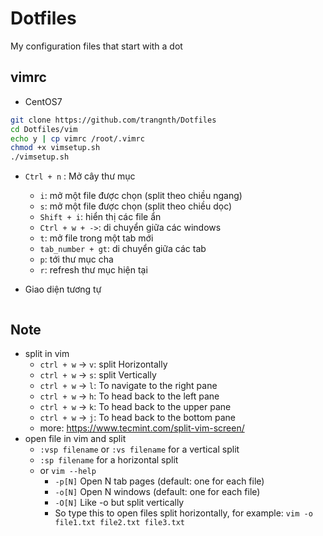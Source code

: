 # Dotfiles
My configuration files that start with a dot

## vimrc

* CentOS7

```sh
git clone https://github.com/trangnth/Dotfiles
cd Dotfiles/vim
echo y | cp vimrc /root/.vimrc
chmod +x vimsetup.sh
./vimsetup.sh
```

* `Ctrl + n` : Mở cây thư mục

	* `i`: mở một file được chọn (split theo chiều ngang)
	* `s`: mở một file được chọn (split theo chiều dọc)
	* `Shift + i`: hiển thị các file ẩn
	* `Ctrl + w + ->`: di chuyển giữa các windows 
	* `t`: mở file trong một tab mới 
	* `tab_number + gt`: di chuyển giữa các tab
	* `p`: tới thư mục cha
	* `r`: refresh thư mục hiện tại 

* Giao diện tương tự

<img src="img/1.png" alt="">

## Note 

* split in vim
	* `ctrl + w` -> `v`: split Horizontally
   	* `ctrl + w` -> `s`: split Vertically
   	* `ctrl + w` -> `l`: To navigate to the right pane
   	* `ctrl + w` -> `h`: To head back to the left pane
   	* `ctrl + w` -> `k`: To head back to the upper pane
   	* `ctrl + w` -> `j`: To head back to the bottom pane
   	* more: https://www.tecmint.com/split-vim-screen/
* open file in vim and split
  	* `:vsp filename` or `:vs filename` for a vertical split
  	* `:sp filename` for a horizontal split
  	* or `vim --help`
  	  	* `-p[N]`  Open N tab pages (default: one for each file)
		* `-o[N]`  Open N windows (default: one for each file)
		* `-O[N]`  Like -o but split vertically
  	  	* So type this to open files split horizontally, for example: `vim -o file1.txt file2.txt file3.txt`
